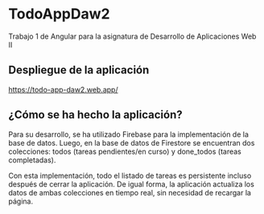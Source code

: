 # TodoAppDaw2

Trabajo 1 de Angular para la asignatura de Desarrollo de Aplicaciones Web II

## Despliegue de la aplicación

https://todo-app-daw2.web.app/

## ¿Cómo se ha hecho la aplicación?

Para su desarrollo, se ha utilizado Firebase para la implementación de la base de datos. Luego, en la base de datos de Firestore se encuentran dos colecciones: todos (tareas pendientes/en curso) y done_todos (tareas completadas). 

Con esta implementación, todo el listado de tareas es persistente incluso después de cerrar la aplicación. De igual forma, la aplicación actualiza los datos de ambas colecciones en tiempo real, sin necesidad de recargar la página.
